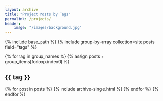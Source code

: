 ```yaml
---
layout: archive
title: "Project Posts by Tags"
permalink: /projects/
header:
    image: "/images/background.jpg"
---
```


{% include base_path %}
{% include group-by-array collection=site.posts field="tags" %}

{% for tag in group_names %}
  {% assign posts = group_items[forloop.index0] %}
  <h2 id="{{ tag | slugify }}" class="archive__item">{{ tag }}</h2>
  {% for post in posts %}
    {% include archive-single.html %}
  {% endfor %}
{% endfor %}